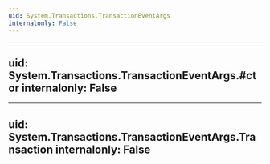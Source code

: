 ```yaml
---
uid: System.Transactions.TransactionEventArgs
internalonly: False
---
```


---
uid: System.Transactions.TransactionEventArgs.#ctor
internalonly: False
---

---
uid: System.Transactions.TransactionEventArgs.Transaction
internalonly: False
---
